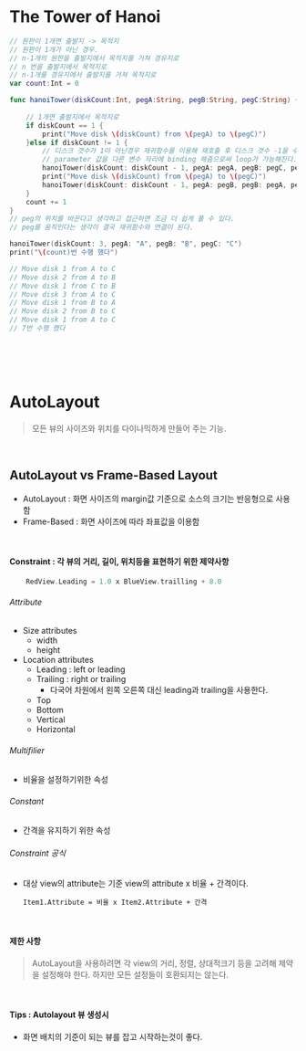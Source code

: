 # The Tower of Hanoi

```swift
// 원판이 1개면 출발지 -> 목적지
// 원판이 1개가 아닌 경우.
// n-1개의 원판을 출발지에서 목적지를 거쳐 경유지로
// n 번을 출발지에서 목적지로
// n-1개를 경유지에서 출발지를 거쳐 목적지로
var count:Int = 0

func hanoiTower(diskCount:Int, pegA:String, pegB:String, pegC:String) {
    
    // 1개면 출발지에서 목적지로
    if diskCount == 1 {
        print("Move disk \(diskCount) from \(pegA) to \(pegC)")
    }else if diskCount != 1 {
        // 디스크 갯수가 1이 아닌경우 재귀함수를 이용해 재호출 후 디스크 갯수 -1을 수행하고
        // parameter 값을 다른 변수 자리에 binding 해줌으로써 loop가 가능해진다.
        hanoiTower(diskCount: diskCount - 1, pegA: pegA, pegB: pegC, pegC: pegB)
        print("Move disk \(diskCount) from \(pegA) to \(pegC)")
        hanoiTower(diskCount: diskCount - 1, pegA: pegB, pegB: pegA, pegC: pegC)
    }
    count += 1
}
// peg의 위치를 바꾼다고 생각하고 접근하면 조금 더 쉽게 풀 수 있다.
// peg를 움직인다는 생각이 결국 재귀함수와 연결이 된다.

hanoiTower(diskCount: 3, pegA: "A", pegB: "B", pegC: "C")
print("\(count)번 수행 했다")

// Move disk 1 from A to C
// Move disk 2 from A to B
// Move disk 1 from C to B
// Move disk 3 from A to C
// Move disk 1 from B to A
// Move disk 2 from B to C
// Move disk 1 from A to C
// 7번 수행 했다
```

<br>
<br>
<br>

# AutoLayout

> 모든 뷰의 사이즈와 위치를 다이나믹하게 만들어 주는 기능.

<br>

## AutoLayout vs Frame-Based Layout

- AutoLayout : 화면 사이즈의 margin값 기준으로 소스의 크기는 반응형으로 사용 함
- Frame-Based : 화면 사이즈에 따라 좌표값을 이용함

<br>

#### Constraint : 각 뷰의 거리, 길이, 위치등을 표현하기 위한 제약사항

```swift
	RedView.Leading = 1.0 x BlueView.trailling + 8.0

```

###### Attribute

- Size attributes
	- width
	- height
- Location attributes
	- Leading : left or leading
	- Trailing : right or trailing
		- 다국어 차원에서 왼쪽 오른쪽 대신 leading과 trailing을 사용한다.
	- Top
	- Bottom
	- Vertical
	- Horizontal

###### Multifilier
- 비율을 설정하기위한 속성

###### Constant
- 간격을 유지하기 위한 속성

###### Constraint 공식
- 대상 view의 attribute는 기준 view의 attribute x 비율 + 간격이다.

	`Item1.Attribute = 비율 x Item2.Attribute + 간격`

<br>

#### 제한 사항
> AutoLayout을 사용하려면 각 view의 거리, 정렬, 상대적크기 등을 고려해 제약을 설정해야 한다. 하지만 모든 설정들이 호환되지는 않는다.

<br>

#### Tips : Autolayout 뷰 생성시
- 화면 배치의 기준이 되는 뷰를 잡고 시작하는것이 좋다.